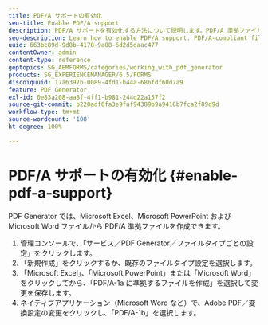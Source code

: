 ```yaml
---
title: PDF/A サポートの有効化
seo-title: Enable PDF/A support
description: PDF/A サポートを有効化する方法について説明します。PDF/A 準拠ファイルは、Microsoft Excel、Microsoft PowerPoint および Microsoft Word ファイルから作成できます。
seo-description: Learn how to enable PDF/A support. PDF/A-compliant files can be created from Microsoft Excel, Microsoft PowerPoint, and Microsoft Word files.
uuid: 663bc89d-9d8b-4178-9a88-6d2d5daac477
contentOwner: admin
content-type: reference
geptopics: SG_AEMFORMS/categories/working_with_pdf_generator
products: SG_EXPERIENCEMANAGER/6.5/FORMS
discoiquuid: 17a6397b-0089-4fd1-b44a-686fdf60d7a9
feature: PDF Generator
exl-id: 0e83a208-aa8f-4ff1-b981-244d22a157f2
source-git-commit: b220adf6fa3e9faf94389b9a9416b7fca2f89d9d
workflow-type: tm+mt
source-wordcount: '108'
ht-degree: 100%

---
```


# PDF/A サポートの有効化 {#enable-pdf-a-support}

PDF Generator では、Microsoft Excel、Microsoft PowerPoint および Microsoft Word ファイルから PDF/A 準拠ファイルを作成できます。

1. 管理コンソールで、「サービス／PDF Generator／ファイルタイプごとの設定」をクリックします。
1. 「新規作成」をクリックするか、既存のファイルタイプ設定を選択します。
1. 「Microsoft Excel」、「Microsoft PowerPoint」または「Microsoft Word」をクリックしてから、「PDF/A-1a に準拠するファイルを作成」を選択して変更を保存します。
1. ネイティブアプリケーション（Microsoft Word など）で、Adobe PDF／変換設定の変更をクリックし、「PDF/A-1b」を選択します。
